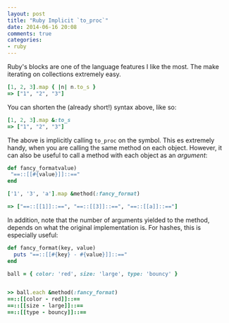 ```yaml
---
layout: post
title: "Ruby Implicit `to_proc`"
date: 2014-06-16 20:08
comments: true
categories:
- ruby
---
```


Ruby's blocks are one of the language features I like the most. The make iterating on collections extremely easy.

``` ruby
[1, 2, 3].map { |n| n.to_s }
=> ["1", "2", "3"]
```

You can shorten the (already short!) syntax above, like so:

``` ruby
[1, 2, 3].map &:to_s
=> ["1", "2", "3"]
```

The above is implicitly calling `to_proc` on the symbol. This es extremely handy, when you are calling the same method
on each object. However, it can also be useful to call a method with each object as an _argument_:

``` ruby
def fancy_formatvalue)
 "==::[[#{value}]]::=="
end

['1', '3', 'a'].map &method(:fancy_format)

=> ["==::[[1]]::==", "==::[[3]]::==", "==::[[a]]::=="]
```

In addition, note that the number of arguments yielded to the method, depends on what the original implementation is. For hashes, this is especially useful:

``` ruby
def fancy_format(key, value)
  puts "==::[[#{key} - #{value}]]::=="
end

ball = { color: 'red', size: 'large', type: 'bouncy' }


>> ball.each &method(:fancy_format)
==::[[color - red]]::==
==::[[size - large]]::==
==::[[type - bouncy]]::==
```

